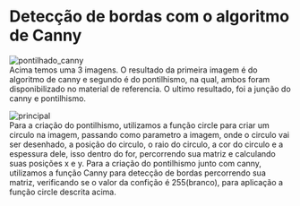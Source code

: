 # Detecção de bordas com o algoritmo de Canny

![pontilhado_canny](https://user-images.githubusercontent.com/42754908/143772396-e9fc7c78-d508-454e-994a-5e46adac524c.png)<br>
Acima temos uma 3 imagens. O resultado da primeira imagem é do algoritmo de canny e segundo é do  pontilhismo, na qual, ambos foram disponibilizado no material de referencia.
O ultimo resultado, foi a junção do canny e pontilhismo.

![principal](https://user-images.githubusercontent.com/42754908/143956836-81bee379-c99d-4c40-ae65-e73dfb7a0694.png)<br>
Para a criação do pontilhismo, utilizamos a função circle para criar um circulo na imagem, passando como parametro a imagem, onde o circulo vai ser desenhado, a posição do
circulo, o raio do circulo, a cor do circulo e a espessura dele, isso dentro do for, percorrendo sua matriz e calculando suas posições x e y.
Para a criação do pontilhismo junto com canny, utilizamos a função Canny para detecção de bordas percorrendo sua matriz, verificando se o valor da confição é 255(branco),
para aplicação a função circle descrita acima.
